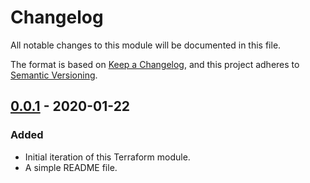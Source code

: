 # Changelog

All notable changes to this module will be documented in this file.

The format is based on [Keep a Changelog](https://keepachangelog.com/en/1.0.0/),
and this project adheres to [Semantic Versioning](https://semver.org/spec/v2.0.0.html).

## [0.0.1] - 2020-01-22

### Added

- Initial iteration of this Terraform module.
- A simple README file.

<!-- Version reference -->

[0.0.1]: https://github.com/RedeployAB/terraform-azurerm-keyvault-acmebot/releases/tag/v0.0.1

